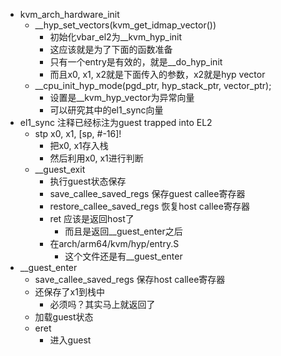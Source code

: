 



* kvm_arch_hardware_init
	* __hyp_set_vectors(kvm_get_idmap_vector())
		* 初始化vbar_el2为__kvm_hyp_init
		* 这应该就是为了下面的函数准备
		* 只有一个entry是有效的，就是__do_hyp_init
		* 而且x0, x1, x2就是下面传入的参数，x2就是hyp vector
	* __cpu_init_hyp_mode(pgd_ptr, hyp_stack_ptr, vector_ptr);
		* 设置是__kvm_hyp_vector为异常向量
		* 可以研究其中的el1_sync向量
* el1_sync 注释已经标注为guest trapped into EL2
	* stp x0, x1, [sp, #-16]!
		* 把x0, x1存入栈
		* 然后利用x0, x1进行判断
	* __guest_exit
		* 执行guest状态保存
		* save_callee_saved_regs 保存guest callee寄存器
		* restore_callee_saved_regs 恢复host callee寄存器
		* ret 应该是返回host了
			* 而且是返回__guest_enter之后
		* 在arch/arm64/kvm/hyp/entry.S
			* 这个文件还是有__guest_enter
* __guest_enter
	* save_callee_saved_regs 保存host callee寄存器
	* 还保存了x1到栈中
		* 必须吗？其实马上就返回了
	* 加载guest状态
	* eret
		* 进入guest

